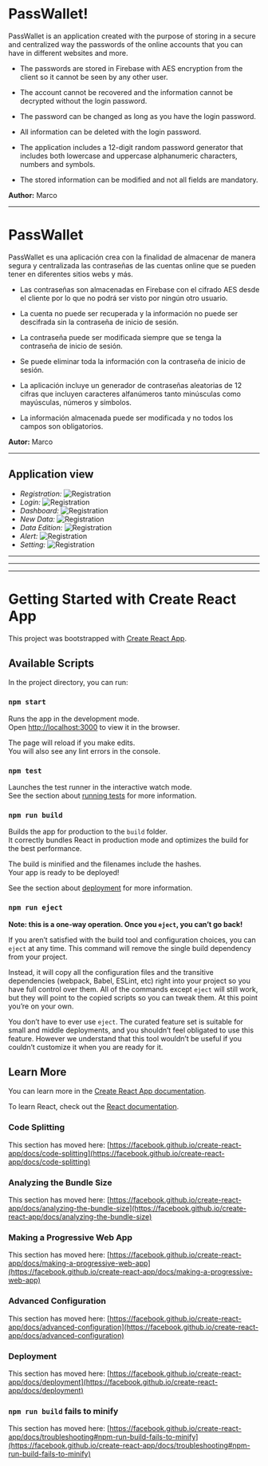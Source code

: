 # PassWallet!

PassWallet is an application created with the purpose of storing in a secure and centralized way the passwords of the online accounts that you can have in different websites and more.

- The passwords are stored in Firebase with AES encryption from the client so it cannot be seen by any other user.

- The account cannot be recovered and the information cannot be decrypted without the login password.

- The password can be changed as long as you have the login password.

- All information can be deleted with the login password.

- The application includes a 12-digit random password generator that includes both lowercase and uppercase alphanumeric characters, numbers and symbols.

- The stored information can be modified and not all fields are mandatory.

**Author:** Marco

---

# PassWallet

PassWallet es una aplicación crea con la finalidad de almacenar de manera segura y centralizada las contraseñas de las cuentas online que se pueden tener en diferentes sitios webs y más.

- Las contraseñas son almacenadas en Firebase con el cifrado AES desde el cliente por lo que no podrá ser visto por ningún otro usuario.

- La cuenta no puede ser recuperada y la información no puede ser descifrada sin la contraseña de inicio de sesión.

- La contraseña puede ser modificada siempre que se tenga la contraseña de inicio de sesión.

- Se puede eliminar toda la información con la contraseña de inicio de sesión.

- La aplicación incluye un generador de contraseñas aleatorias de 12 cifras que incluyen caracteres alfanúmeros tanto minúsculas como mayúsculas, números y símbolos.

- La información almacenada puede ser modificada y no todos los campos son obligatorios.

**Autor:** Marco

---
## **Application view**
- _Registration:_
![Registration](./caps/register.png)
- _Login:_
![Registration](./caps/login.png)
- _Dashboard:_
![Registration](./caps/dashboard.png)
- _New Data:_
![Registration](./caps/new_data.png)
- _Data Edition:_
![Registration](./caps/edit_data.png)
- _Alert:_
![Registration](./caps/alert.png)
- _Setting:_
![Registration](./caps/setting.png)

---
---
---
# Getting Started with Create React App

This project was bootstrapped with [Create React App](https://github.com/facebook/create-react-app).

## Available Scripts

In the project directory, you can run:

### `npm start`

Runs the app in the development mode.\
Open [http://localhost:3000](http://localhost:3000) to view it in the browser.

The page will reload if you make edits.\
You will also see any lint errors in the console.

### `npm test`

Launches the test runner in the interactive watch mode.\
See the section about [running tests](https://facebook.github.io/create-react-app/docs/running-tests) for more information.

### `npm run build`

Builds the app for production to the `build` folder.\
It correctly bundles React in production mode and optimizes the build for the best performance.

The build is minified and the filenames include the hashes.\
Your app is ready to be deployed!

See the section about [deployment](https://facebook.github.io/create-react-app/docs/deployment) for more information.

### `npm run eject`

**Note: this is a one-way operation. Once you `eject`, you can’t go back!**

If you aren’t satisfied with the build tool and configuration choices, you can `eject` at any time. This command will remove the single build dependency from your project.

Instead, it will copy all the configuration files and the transitive dependencies (webpack, Babel, ESLint, etc) right into your project so you have full control over them. All of the commands except `eject` will still work, but they will point to the copied scripts so you can tweak them. At this point you’re on your own.

You don’t have to ever use `eject`. The curated feature set is suitable for small and middle deployments, and you shouldn’t feel obligated to use this feature. However we understand that this tool wouldn’t be useful if you couldn’t customize it when you are ready for it.

## Learn More

You can learn more in the [Create React App documentation](https://facebook.github.io/create-react-app/docs/getting-started).

To learn React, check out the [React documentation](https://reactjs.org/).

### Code Splitting

This section has moved here: [https://facebook.github.io/create-react-app/docs/code-splitting](https://facebook.github.io/create-react-app/docs/code-splitting)

### Analyzing the Bundle Size

This section has moved here: [https://facebook.github.io/create-react-app/docs/analyzing-the-bundle-size](https://facebook.github.io/create-react-app/docs/analyzing-the-bundle-size)

### Making a Progressive Web App

This section has moved here: [https://facebook.github.io/create-react-app/docs/making-a-progressive-web-app](https://facebook.github.io/create-react-app/docs/making-a-progressive-web-app)

### Advanced Configuration

This section has moved here: [https://facebook.github.io/create-react-app/docs/advanced-configuration](https://facebook.github.io/create-react-app/docs/advanced-configuration)

### Deployment

This section has moved here: [https://facebook.github.io/create-react-app/docs/deployment](https://facebook.github.io/create-react-app/docs/deployment)

### `npm run build` fails to minify

This section has moved here: [https://facebook.github.io/create-react-app/docs/troubleshooting#npm-run-build-fails-to-minify](https://facebook.github.io/create-react-app/docs/troubleshooting#npm-run-build-fails-to-minify)
